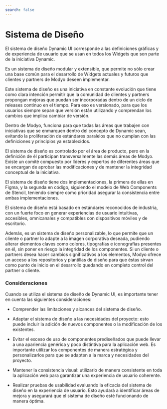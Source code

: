 ```yaml
---
search: false
---
```


# Sistema de Diseño

El sistema de diseño Dynamic UI corresponde a las definiciones gráficas y de experiencia de usuario que se usan en todos los Widgets que son parte de la iniciativa Dynamic.

Es un sistema de diseño modular y extensible, que permite no sólo crear una base común para el desarrollo de Widgets actuales y futuros que clientes y partners de Modyo deseen implementar.

Este sistema de diseño es una iniciativa en constante evolución que tiene como clara intención permitir que la comunidad de clientes y partners propongan mejoras que puedan ser incorporadas dentro de un ciclo de releases continuo en el tiempo. Para eso es versionado, para que los usuarios siempre sepan que versión están utilizando y comprendan los cambios que implica cambiar de versión.

Dentro de Modyo, funciona para que todas las áreas que trabajen con iniciativas que se enmarquen dentro del concepto de Dynamic sean, evitando la proliferación de estándares paralelos que no cumplan con las definiciones y principios ya establecidos.

El sistema de diseño es controlado por el área de producto, pero en la definición de él participan transversalmente las demás áreas de Modyo. Existe un comité compuesto por líderes y expertos de diferentes áreas que se encargan de aprobar las modificaciones y de mantener la integridad conceptual de la iniciativa.

El sistema de diseño tiene dos implementaciones, la primera de ellas en Figma, y la segunda en código, siguiendo el modelo de Web Components de Stencil, teniendo siempre como prioridad asegurar la consistencia entre ambas implementaciones. 

El sistema de diseño está basado en estándares reconocidos de industria, con un fuerte foco en generar experiencias de usuario intuitivas, accesibles, omnicanales y compatibles con dispositivos móviles y de escritorio.

Además, es un sistema de diseño personalizable, lo que permite que un cliente o partner lo adapte a la imagen corporativa deseada, pudiendo alterar elementos claves como colores, tipografías e iconografías presentes en él, sin poner en riesgo la integridad de los componentes. Si un cliente o partners desea hacer cambios significativos a los elementos, Modyo ofrece un acceso a los repositorios y plantillas de diseño para que éstas sirvan como punto de inicio en el desarrollo quedando en completo control del partner o cliente.


### Consideraciones

Cuando se utiliza el sistema de diseño de Dynamic UI, es importante tener en cuenta las siguientes consideraciones:

- Comprender las limitaciones y alcances del sistema de diseño.

- Adaptar el sistema de diseño a las necesidades del proyecto: esto puede incluir la adición de nuevos componentes o la modificación de los existentes.

- Evitar el exceso de uso de componentes prediseñados que puede llevar a una apariencia genérica y poco distintiva para la aplicación web. Es importante utilizar los componentes de manera estratégica y personalizarlos para que se adapten a la marca y necesidades del proyecto.

- Mantener la consistencia visual: utilizarlo de manera consistente en toda la aplicación web para garantizar una experiencia de usuario coherente.

- Realizar pruebas de usabilidad evaluando la eficacia del sistema de diseño en la experiencia de usuario. Esto ayudará a identificar áreas de mejora y asegurará que el sistema de diseño esté funcionando de manera óptima.
